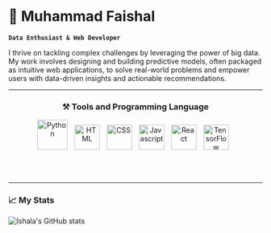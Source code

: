 # 🤔 Muhammad Faishal

**`Data Enthusiast & Web Developer`**

I thrive on tackling complex challenges by leveraging the power of big data. My work involves designing and building predictive models, often packaged as intuitive web applications, to solve real-world problems and empower users with data-driven insights and actionable recommendations.

***

### <div align="center">⚒️ Tools and Programming Language</div>

<div align="center">
  <img alt="Python" width="60px" style="padding-right:10px;" src="https://icongr.am/devicon/python-original.svg?size=128&color=currentColor"/>
  <img alt="HTML" width="50px" style="padding-right:10px;" src="https://icongr.am/devicon/html5-original.svg?size=128&color=currentColor"/>
  <img alt="CSS" width="50px" style="padding-right:10px;" src="https://icongr.am/devicon/css3-original.svg?size=128&color=currentColor"/>
  <img alt="Javascript" width="50px" style="padding-right:10px;" src="https://icongr.am/devicon/javascript-original.svg?size=128&color=currentColor"/>
  <img alt="React" width="50px" style="padding-right:10px;" src="https://icongr.am/devicon/react-original.svg?size=128&color=currentColor"/>
  <img alt="TensorFlow" width="50px" style="padding-right:10px;" src="https://github.com/user-attachments/assets/01481f36-84b0-432d-a762-570a044e733d"/>
</div>

<br><br>
***

### 📈 My Stats
![Ishala's GitHub stats](https://github-readme-stats.vercel.app/api?username=ishala&show_icons=true&theme=gruvbox)
